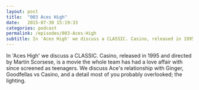 ```yaml
---
layout: post
title:  "003 Aces High"
date:   2015-07-30 15:19:33
categories: podcast
permalink: /episodes/003-Aces-High
subtitle: In 'Aces High' we discuss a CLASSIC. Casino, released in 1995 and directed by Martin Scorsese, is a movie the whole team has had a love affair with since screened as teenagers. We discuss Ace's relationship with Ginger, Goodfellas vs Casino, and a detail most of you probably overlooked; the lighting.
---
```


In 'Aces High' we discuss a CLASSIC. Casino, released in 1995 and directed by Martin Scorsese, is a movie the whole team has had a love affair with since screened as teenagers. We discuss Ace's relationship with Ginger, Goodfellas vs Casino, and a detail most of you probably overlooked; the lighting.

